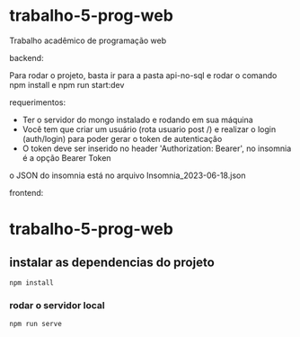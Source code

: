 # trabalho-5-prog-web
Trabalho acadêmico de programação web

backend: 

Para rodar o projeto, basta ir para a pasta api-no-sql e rodar o comando npm install e npm run start:dev

requerimentos: 

- Ter o servidor do mongo instalado e rodando em sua máquina
- Você tem que criar um usuário (rota usuario post /) e realizar o login (auth/login) para poder gerar o token de autenticação
- O token deve ser inserido no header 'Authorization: Bearer', no insomnia é a opção Bearer Token

o JSON do insomnia está no arquivo Insomnia_2023-06-18.json

frontend:

# trabalho-5-prog-web

## instalar as dependencias do projeto
```
npm install
```

### rodar o servidor local
```
npm run serve
```
